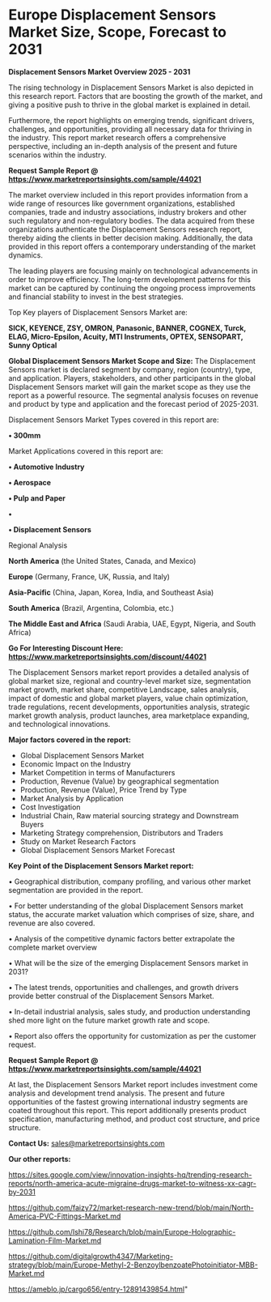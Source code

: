 # Europe Displacement Sensors Market Size, Scope, Forecast to 2031

<Strong> Displacement Sensors Market Overview 2025 - 2031</strong>

The rising technology in Displacement Sensors Market is also depicted in this research report. Factors that are boosting the growth of the market, and giving a positive push to thrive in the global market is explained in detail.

Furthermore, the report highlights on emerging trends, significant drivers, challenges, and opportunities, providing all necessary data for thriving in the industry. This report market research offers a comprehensive perspective, including an in-depth analysis of the present and future scenarios within the industry.

<strong>Request Sample Report @ <a href=https://www.marketreportsinsights.com/sample/44021>https://www.marketreportsinsights.com/sample/44021</a></strong>

The market overview included in this report provides information from a wide range of resources like government organizations, established companies, trade and industry associations, industry brokers and other such regulatory and non-regulatory bodies. The data acquired from these organizations authenticate the Displacement Sensors research report, thereby aiding the clients in better decision making. Additionally, the data provided in this report offers a contemporary understanding of the market dynamics.

The leading players are focusing mainly on technological advancements in order to improve efficiency. The long-term development patterns for this market can be captured by continuing the ongoing process improvements and financial stability to invest in the best strategies.

Top Key players of Displacement Sensors Market are:

<strong>SICK, KEYENCE, ZSY, OMRON, Panasonic, BANNER, COGNEX, Turck, ELAG, Micro-Epsilon, Acuity, MTI Instruments, OPTEX, SENSOPART, Sunny Optical</strong>

<strong><b>Global Displacement Sensors Market Scope and Size:</b></strong>
The Displacement Sensors market is declared segment by company, region (country), type, and application. Players, stakeholders, and other participants in the global Displacement Sensors market will gain the market scope as they use the report as a powerful resource. The segmental analysis focuses on revenue and product by type and application and the forecast period of 2025-2031.

Displacement Sensors Market Types covered in this report are:

<strong>•  300mm</strong>

Market Applications covered in this report are:

<strong>•  Automotive Industry

•  Aerospace

•  Pulp and Paper

•  

•  Displacement Sensors</strong> 

Regional Analysis

<strong>North America</strong> (the United States, Canada, and Mexico)

<strong>Europe</strong> (Germany, France, UK, Russia, and Italy)

<strong>Asia-Pacific</strong> (China, Japan, Korea, India, and Southeast Asia)

<strong>South America</strong> (Brazil, Argentina, Colombia, etc.)

<strong>The Middle East and Africa</strong> (Saudi Arabia, UAE, Egypt, Nigeria, and South Africa)

<strong>Go For Interesting Discount Here: <a href=https://www.marketreportsinsights.com/discount/44021>https://www.marketreportsinsights.com/discount/44021</a></strong>

The Displacement Sensors market report provides a detailed analysis of global market size, regional and country-level market size, segmentation market growth, market share, competitive Landscape, sales analysis, impact of domestic and global market players, value chain optimization, trade regulations, recent developments, opportunities analysis, strategic market growth analysis, product launches, area marketplace expanding, and technological innovations.

<strong><b>Major factors covered in the report:</b></strong>
<ul>
  <li>Global Displacement Sensors Market </li>
  <li>Economic Impact on the Industry</li>
  <li>Market Competition in terms of Manufacturers</li>
  <li>Production, Revenue (Value) by geographical segmentation</li>
  <li>Production, Revenue (Value), Price Trend by Type</li>
  <li>Market Analysis by Application</li>
  <li>Cost Investigation</li>
  <li>Industrial Chain, Raw material sourcing strategy and Downstream Buyers</li>
  <li>Marketing Strategy comprehension, Distributors and Traders</li>
  <li>Study on Market Research Factors</li>
  <li>Global Displacement Sensors Market Forecast</li>
</ul>

<strong><b>Key Point of the Displacement Sensors Market report:</b></strong>

• Geographical distribution, company profiling, and various other market segmentation are provided in the report.

• For better understanding of the global Displacement Sensors market status, the accurate market valuation which comprises of size, share, and revenue are also covered.

• Analysis of the competitive dynamic factors better extrapolate the complete market overview

• What will be the size of the emerging Displacement Sensors market in 2031?

• The latest trends, opportunities and challenges, and growth drivers provide better construal of the Displacement Sensors Market.

• In-detail industrial analysis, sales study, and production understanding shed more light on the future market growth rate and scope.

• Report also offers the opportunity for customization as per the customer request.

<strong>Request Sample Report @ <a href=https://www.marketreportsinsights.com/sample/44021>https://www.marketreportsinsights.com/sample/44021</a></strong>

At last, the Displacement Sensors Market report includes investment come analysis and development trend analysis. The present and future opportunities of the fastest growing international industry segments are coated throughout this report. This report additionally presents product specification, manufacturing method, and product cost structure, and price structure.

<strong>Contact Us:</strong>
sales@marketreportsinsights.com

<strong>Our other reports:</strong>

<a href=https://sites.google.com/view/innovation-insights-hq/trending-research-reports/north-america-acute-migraine-drugs-market-to-witness-xx-cagr-by-2031>https://sites.google.com/view/innovation-insights-hq/trending-research-reports/north-america-acute-migraine-drugs-market-to-witness-xx-cagr-by-2031</a>

<a href=https://github.com/faizy72/market-research-new-trend/blob/main/North-America-PVC-Fittings-Market.md>https://github.com/faizy72/market-research-new-trend/blob/main/North-America-PVC-Fittings-Market.md</a>

<a href=https://github.com/Ishi78/Research/blob/main/Europe-Holographic-Lamination-Film-Market.md>https://github.com/Ishi78/Research/blob/main/Europe-Holographic-Lamination-Film-Market.md</a>

<a href=https://github.com/digitalgrowth4347/Marketing-strategy/blob/main/Europe-Methyl-2-BenzoylbenzoatePhotoinitiator-MBB-Market.md>https://github.com/digitalgrowth4347/Marketing-strategy/blob/main/Europe-Methyl-2-BenzoylbenzoatePhotoinitiator-MBB-Market.md</a>

<a href=https://ameblo.jp/cargo656/entry-12891439854.html>https://ameblo.jp/cargo656/entry-12891439854.html</a>"
